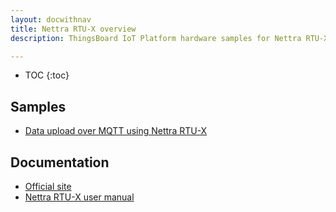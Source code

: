 ```yaml
---
layout: docwithnav
title: Nettra RTU-X overview
description: ThingsBoard IoT Platform hardware samples for Nettra RTU-X devices.

---
```


* TOC
{:toc}

## Samples

 - [Data upload over MQTT using Nettra RTU-X](/docs/samples/nettrartu+/tutorial_rtu-x/)

## Documentation

 - [Official site](https://nettra.tech/en/home/)
 - [Nettra RTU-X user manual](http://wiki.nettra.tech/en/home)
